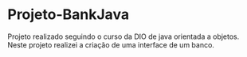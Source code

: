 # Projeto-BankJava
Projeto realizado seguindo o curso da DIO de java orientada a objetos. Neste projeto realizei a criação de uma interface de um banco.
